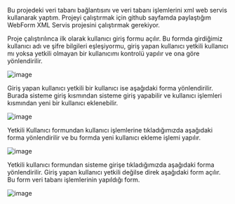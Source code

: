 Bu projedeki veri tabanı bağlantısını ve veri tabanı işlemlerini xml web servis kullanarak yaptım. Projeyi çalıştırmak için github sayfamda paylaştığım WebForm XML Servis
projesini çalıştırmak gerekiyor.

Proje çalıştırılınca ilk olarak kullanıcı giriş formu açılır. Bu formda girdiğimiz kullanıcı adı ve şifre bilgileri eşleşiyormu, giriş yapan kullanıcı yetkili kullanıcı 
mı yoksa yetkili olmayan bir kullanıcımı kontrolü yapılır ve ona göre yönlendirilir.

![image](https://user-images.githubusercontent.com/96024765/185158603-df3ba82b-934e-4dd2-b1b0-9c15b97e1b1b.png)         

Giriş yapan kullanıcı yetkili bir kullanıcı ise aşağıdaki forma yönlendirilir. Burada sisteme giriş kısmından sisteme giriş yapabilir ve kullanıcı işlemleri kısmından 
yeni bir kullanıcı eklenebilir.

![image](https://user-images.githubusercontent.com/96024765/185158914-75c1e941-b780-4b65-b62e-84fed0ed62bd.png)

Yetkili Kullanıcı formundan kullanıcı işlemlerine tıkladığımızda aşağıdaki forma yönlendirilir ve bu formda yeni kullanıcı ekleme işlemi yapılır.

![image](https://user-images.githubusercontent.com/96024765/185159081-874a13cd-d6a7-4d6d-95fd-28621b9026a0.png)

Yetkili kullanıcı formundan sisteme girişe tıkladığımızda aşağıdaki forma yönlendirilir. Giriş yapan kullanıcı yetkili değilse direk aşağıdaki form açılır. Bu form veri 
tabanı işlemlerinin yapıldığı form.

![image](https://user-images.githubusercontent.com/96024765/185159347-313a4cc9-d607-49a2-a053-62a5ddf6869b.png)

